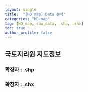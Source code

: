 ```yaml
---
layout: single
title:  "[HD map] Data 분석"
categories: "HD-map"
tag: [HD_map, raw_data, .shp, .shx]
toc: true
author_profile: false
---
```



## 국토지리원 지도정보


### 확장자 : .shp
### 확장자 : .shx



### 





